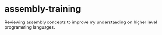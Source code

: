 # assembly-training
Reviewing assembly concepts to improve my understanding on higher level programming languages.
